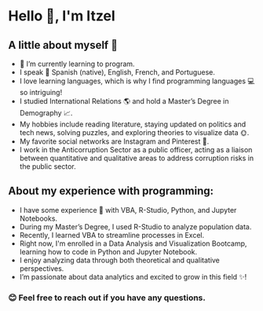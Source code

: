 # Hello 👋, I'm Itzel

## A little about myself :woman:

* 🌱 I’m currently learning to program.
* I speak :speech_balloon: Spanish (native), English, French, and Portuguese.
* I love learning languages, which is why I find programming languages :computer: so intriguing!
* I studied International Relations :earth_americas: and hold a Master’s Degree in Demography :chart_with_upwards_trend:.
* My hobbies include reading literature, staying updated on politics and tech news, solving puzzles, and exploring theories to visualize data :sun_with_face:.
* My favorite social networks are Instagram and Pinterest :iphone:.
* I work in the Anticorruption Sector as a public officer, acting as a liaison between quantitative and qualitative areas to address corruption risks in the public sector.

## About my experience with programming:
* I have some experience :raised_hands: with VBA, R-Studio, Python, and Jupyter Notebooks.
* During my Master’s Degree, I used R-Studio to analyze population data.
* Recently, I learned VBA to streamline processes in Excel.
* Right now, I'm enrolled in a Data Analysis and Visualization Bootcamp, learning how to code in Python and Jupyter Notebook.
* I enjoy analyzing data through both theoretical and qualitative perspectives.
* I’m passionate about data analytics and excited to grow in this field ✨!

### :blush: Feel free to reach out if you have any questions.
